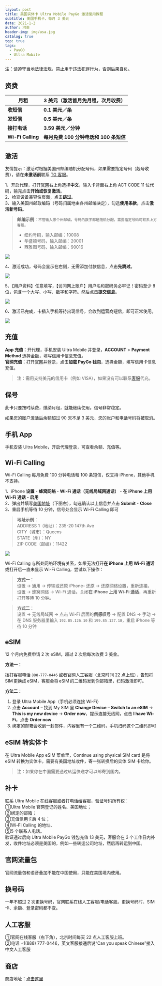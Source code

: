 ```yaml
---
layout: post
title: 美国实体卡 Ultra Mobile PayGo 激活使用教程
subtitle: 美国手机卡，每月 3 美元
date: 2021-1-2
author: 河東
header-img: img/usa.jpg
catalog: true
top: true
tags:
  - PayGO
  - Ultra Mobile
---
```


注：请遵守当地法律法规，禁止用于违法犯罪行为，否则后果自负。

## 资费



| 月租 | 3 美元（激活首月免月租，次月收费） |  
|---|---|
| **收短信** | **0.1 美元／条** |  
| **发短信** | **0.5 美元／条** |  
| **接打电话** | **3.59 美元／分钟** |   
| **Wi-Fi Calling** | **每月免费 100 分钟电话和 100 条短信** | 


## 激活

友情提示：激活时根据美国州邮编随机分配号码，如果需要指定号码（靓号收费），请在**未激活前**联系 [TG 客服](https://ssnhd.github.io/2023/03/19/store/)。

1、开启代理，打开[官网](https://my.ultramobile.com/paygo/activation)右上角选择**中文**，输入卡背面右上角 ACT CODE 11 位代码，输完点击**开始或恢复激活**。\
2、检查设备兼容性页面，点击**跳过**。\
3、输入美国州邮政编码（号码归属地由各州邮编决定），勾选**使用条款**，点击**激活新号码**。

>**邮编示例**：`不管输入哪个州邮编，号码的数字都是随机分配。需要指定号码可联系上方客服。`
>- 纽约号码，输入邮编：10008
>- 华盛顿号码，输入邮编：20001
>- 西雅图号码，输入邮编：90016

![](https://i.imgur.com/fJEx4vH.png)

4、激活成功，号码会显示在右侧，无需添加付款信息，点击**先跳过**。

![](https://i.imgur.com/ET05Fz4.png)

5、【用户资料】任意填写，【访问网上账户】用户名和密码务必牢记！密码至少 8 位，包含一个大写、小写、数字和字符。然后点击**提交信息**。

![](https://i.imgur.com/VZOvijw.png)

6、激活已完成，卡插入手机等待出现信号，会收到运营商短信，即可正常使用。

![](https://i.imgur.com/PHL1Emr.png)

## 充值

**App 充值**：开代理，手机安装 Ultra Mobile 并登录，**ACCOUNT** > **Payment Method** 选择金额，填写信用卡信息充值。\
**官网充值**：打开[官网](https://my.ultramobile.com/account/paygo)并登录，点击**加载 PayGo 钱包**，选择金额，填写信用卡信息充值。

>注：需用支持美元的信用卡（例如 VISA），如果没有可以联系[客服](https://ssnhd.github.io/2023/03/19/store/)代充。

## 保号
此卡只要按时续费，缴纳月租，就能继续使用，信号非常稳定。

如果您的账户激活后余额超过 90 天不足 3 美元，您的账户和电话号码将被取消。

## 手机 App
手机安装 Ultra Mobile，开启代理登录，可查看余额、充值等。

## Wi-Fi Calling
Wi-Fi Calling 每月免费 100 分钟电话和 100 条短信，仅支持 iPhone，其他手机不支持。

1、iPhone **设置** - **蜂窝网络** - **Wi-Fi 通话（无线局域网通话）** - **在 iPhone 上用 Wi-Fi 通话** - **启用**\
2、弹出并填写[美国地址](https://www.google.com/maps)（下图右），勾选确认以上信息并点击 **Submit** - **Close**\
3、重启手机等待 10 分钟，信号处会显示 Wi-Fi Calling 即可


>**地址示例**：\
>ADDRESS 1（地址）：235-20 147th Ave\
>CITY（城市）：Queens\
>STATE（州）：NY\
>ZIP CODE（邮编）：11422

![](https://i.imgur.com/7txbPjG.jpg)

Wi-Fi Calling 与所处网络环境有关系，如果无法打开**在 iPhone 上用 Wi-Fi 通话**或打开后一直未显示 Wi-Fi Calling，尝试以下操作：

>**方式一**：\
>设置 → 通用 → 传输或还原 iPhone- 还原 → 还原网络设置，重新连接。\
>设置 → 蜂窝网络 → Wi-Fi 通话，关闭**在 iPhone 上用 Wi-Fi 通话**，再重新打开等待 10 分钟。

>**方式二**：\
>设置 → 无线局域网 → 点击 Wi-Fi 后面的**倒感叹号** → 配置 DNS → 手动 → 在 DNS 服务器里输入 `192.85.126.10` 和 `199.85.127.10`，重启 iPhone 等待 10 分钟
>

## eSIM

12 个月内免费申请 2 次 eSIM，超过 2 次后每次收费 3 美金。

**方法一**：

拨打客服电话 `888-777-0446` 或者官网人工客服（北京时间 22 点上班），告知将 SIM 更换成 eSIM，客服会将 eSIM 的二维码发到你邮箱里，扫码激活即可。

**方法二**：

1. 登录 Ultra Mobile App（手机必须连接 Wi-Fi）
2. 点击 **Account** – 找到 My SIM 里 **Change Device** – **Switch to an eSIM** → **This is my new device** → **Order now**，提示连接无线网，点击 **I have Wi-Fi**，点击 **Order now**
3. 绑定的邮箱会收到一封邮件，内容里有一个二维码，手机扫码这个二维码即可

## eSIM 转实体卡
在 Ultra Mobile App eSIM 菜单里，Continue using physical SIM card 是将 eSIM 转换为实体卡，需要有美国地址收件，寄一张转换后的实体 SIM 卡给你。
>注：如果你在中国需要通过转运快递才可以邮寄到国内。

## 补卡
联系 Ultra Mobile 在线客服或者打电话给客服，验证号码所有权：\
①Ultra Mobile 官网登记的姓名、美国地址；\
②绑定的邮箱；\
③充值信用卡后 4 位；\
④Wi-Fi Calling 的地址、\
⑤5 个联系人电话。\
验证通过后向 Ultra Mobile PayGo 钱包充值 13 美元，客服会在 3 个工作日内补发，收件地址必须是美国的，例如一些转运公司地址，然后再转运到中国。

## 官网流量包
官网流量包和语音叠加不能在中国使用，只能在美国境内使用。

## 换号码
一年不超过 2 次更换号码，官网联系在线人工客服/电话客服。更换号码时，SIM 卡、余额、登录密码都不变。

## 人工客服
①官网在线客服（右下角），北京时间每天 22 点人工客服上班。\
②电话 +1(888) 777-0446，英文客服接通后说“Can you speak Chinese”接入中文人工客服

## 商店

商店地址：[点击这里](https://ssnhd.github.io/2023/03/19/store/)
